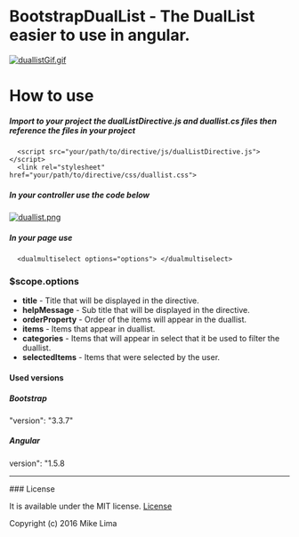 # BootstrapDualList - The DualList easier to use in angular.

[![duallistGif.gif](https://s21.postimg.org/qk4uaqfw7/duallist_Gif.gif)](https://postimg.org/image/72a6usiyb/)

# How to use

##### Import to your project the dualListDirective.js and duallist.cs files then reference the files in your project
```
  <script src="your/path/to/directive/js/dualListDirective.js"></script>
  <link rel="stylesheet" href="your/path/to/directive/css/duallist.css">
```
##### In your controller use the code below

[![duallist.png](https://s11.postimg.org/p0kf02vo3/duallist.png)](https://postimg.org/image/pdbt69dxr/)

##### In your page use

```
  <dualmultiselect options="options"> </dualmultiselect>
```

### $scope.options
<ul>
<li><b>title</b> - Title that will be displayed in the directive.</li>
<li><b>helpMessage</b> - Sub title that will be displayed in the directive.</li>
<li><b>orderProperty</b> - Order of the items will appear in the duallist.</li>
<li><b>items</b> - Items that appear in duallist.</li>
<li><b>categories</b> - Items that will appear in select that it be used to filter the duallist.</li>
<li><b>selectedItems</b> - Items that were selected by the user.</li>
</ul>

#### Used versions

##### Bootstrap 
"version": "3.3.7"

##### Angular
version": "1.5.8 
<hr>
### License

It is available under the MIT license.
[License](https://opensource.org/licenses/mit-license.php)

Copyright (c) 2016 Mike Lima
